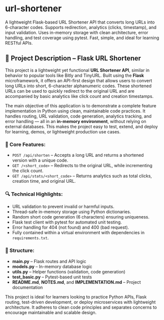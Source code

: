 # url-shortener
A lightweight Flask-based URL Shortener API that converts long URLs into 6-character codes. Supports redirection, analytics (clicks, timestamp), and input validation. Uses in-memory storage with clean architecture, error handling, and test coverage using pytest. Fast, simple, and ideal for learning RESTful APIs.
<h2>📄 Project Description – Flask URL Shortener</h2>

<p>
This project is a lightweight yet functional <strong>URL Shortener API</strong>, similar in behavior to popular tools like Bitly and TinyURL.
Built using the <strong>Flask</strong> microframework, it offers an API-first design that allows users to convert long URLs into short, 6-character alphanumeric codes.
These shortened URLs can be used to quickly redirect to the original URL and are accompanied by basic analytics like click count and creation timestamps.
</p>

<p>
The main objective of this application is to demonstrate a complete feature implementation in Python using clean, maintainable code practices.
It handles routing, URL validation, code generation, analytics tracking, and error handling — all in an <strong>in-memory environment</strong>,
without relying on external databases. This makes the project easy to test, extend, and deploy for learning, demos, or lightweight production use cases.
</p>

<h3>🔧 Core Features:</h3>
<ul>
  <li><code>POST /api/shorten</code> – Accepts a long URL and returns a shortened version with a unique code.</li>
  <li><code>GET /&lt;short_code&gt;</code> – Redirects to the original URL, while incrementing the click count.</li>
  <li><code>GET /api/stats/&lt;short_code&gt;</code> – Returns analytics such as total clicks, creation time, and original URL.</li>
</ul>

<h3>🔍 Technical Highlights:</h3>
<ul>
  <li>URL validation to prevent invalid or harmful inputs.</li>
  <li>Thread-safe in-memory storage using Python dictionaries.</li>
  <li>Random short code generation (6 characters) ensuring uniqueness.</li>
  <li>Flask test client with pytest for automated unit testing.</li>
  <li>Error handling for 404 (not found) and 400 (bad request).</li>
  <li>Fully contained within a virtual environment with dependencies in <code>requirements.txt</code>.</li>
</ul>

<h3>📁 Structure:</h3>
<ul>
  <li><strong>main.py</strong> – Flask routes and API logic</li>
  <li><strong>models.py</strong> – In-memory database logic</li>
  <li><strong>utils.py</strong> – Helper functions (validation, code generation)</li>
  <li><strong>test_basic.py</strong> – Pytest-based unit tests</li>
  <li><strong>README.md</strong>, <strong>NOTES.md</strong>, and <strong>IMPLEMENTATION.md</strong> – Project documentation</li>
</ul>

<p>
This project is ideal for learners looking to practice Python APIs, Flask routing, test-driven development, or deploy microservices with lightweight architecture.
It adheres to clean code principles and separates concerns to encourage maintainable and scalable design.
</p>


